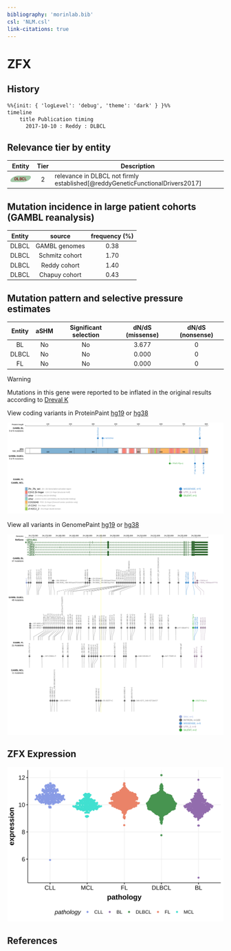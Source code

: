 ```yaml
---
bibliography: 'morinlab.bib'
csl: 'NLM.csl'
link-citations: true
---
```

# ZFX

## History
```mermaid
%%{init: { 'logLevel': 'debug', 'theme': 'dark' } }%%
timeline
    title Publication timing
      2017-10-10 : Reddy : DLBCL
```

## Relevance tier by entity

|Entity|Tier|Description                              |
|:------:|:----:|-----------------------------------------|
|![DLBCL](images/icons/DLBCL_tier2.png) |2   |relevance in DLBCL not firmly established[@reddyGeneticFunctionalDrivers2017]|

## Mutation incidence in large patient cohorts (GAMBL reanalysis)

|Entity|source        |frequency (%)|
|:------:|:--------------:|:-------------:|
|DLBCL |GAMBL genomes |0.38         |
|DLBCL |Schmitz cohort|1.70         |
|DLBCL |Reddy cohort  |1.40         |
|DLBCL |Chapuy cohort |0.43         |

## Mutation pattern and selective pressure estimates

|Entity|aSHM|Significant selection|dN/dS (missense)|dN/dS (nonsense)|
|:------:|:----:|:---------------------:|:----------------:|:----------------:|
|BL    |No  |No                   |3.677           |0               |
|DLBCL |No  |No                   |0.000           |0               |
|FL    |No  |No                   |0.000           |0               |



> [!WARNING]
> Mutations in this gene were reported to be inflated in the original results according to [Dreval K](https://www.biorxiv.org/content/10.1101/2023.11.21.567983v1)


View coding variants in ProteinPaint [hg19](https://morinlab.github.io/LLMPP/GAMBL/ZFX_protein.html)  or [hg38](https://morinlab.github.io/LLMPP/GAMBL/ZFX_protein_hg38.html)

![](images/proteinpaint/ZFX_NM_003410.svg)

View all variants in GenomePaint [hg19](https://morinlab.github.io/LLMPP/GAMBL/ZFX.html)  or [hg38](https://morinlab.github.io/LLMPP/GAMBL/ZFX_hg38.html)

![](images/proteinpaint/ZFX.svg)

## ZFX Expression
![](images/gene_expression/ZFX_by_pathology.svg)
<!-- ORIGIN: reddyGeneticFunctionalDrivers2017 -->
<!-- DLBCL: reddyGeneticFunctionalDrivers2017 -->

## References
